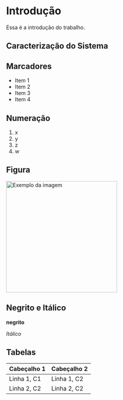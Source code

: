 # Introdução

Essa é a introdução do trabalho.

## Caracterização do Sistema

## Marcadores
- Item 1
- Item 2
- Item 3
- Item 4

## Numeração
1. x
2. y
3. z
4. w

## Figura
<img src="https://w1.pngwing.com/pngs/913/779/png-transparent-cartoon-puppy-animation-animal-figure-tail-cartoon.png" alt="Exemplo da imagem" width="300">

## Negrito e Itálico

**negrito**

*Itálico*

## Tabelas

| Cabeçalho 1 | Cabeçalho 2 |
|-------------|-------------|
| Linha 1, C1 | Linha 1, C2 |
| Linha 2, C2 | Linha 2, C2 |



